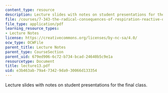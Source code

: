 ```yaml
---
content_type: resource
description: Lecture slides with notes on student presentations for the final class.
file: /courses/7-343-the-radical-consequences-of-respiration-reactive-oxygen-species-in-aging-and-disease-fall-2007/e3b463ab79a473429da930066d133354_lecture13.pdf
file_type: application/pdf
learning_resource_types:
- Lecture Notes
license: https://creativecommons.org/licenses/by-nc-sa/4.0/
ocw_type: OCWFile
parent_title: Lecture Notes
parent_type: CourseSection
parent_uid: 679ed906-6c72-b734-bcad-24640b5c9e1a
resourcetype: Document
title: lecture13.pdf
uid: e3b463ab-79a4-7342-9da9-30066d133354
---
```

Lecture slides with notes on student presentations for the final class.